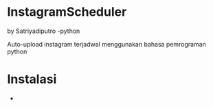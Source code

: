 # InstagramScheduler
by Satriyadiputro
-python

Auto-upload instagram terjadwal menggunakan bahasa pemrograman python

# Instalasi
- 
